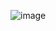 ![image](https://github.com/MinhKhongCau/Manage-Apartment/assets/138113589/3842c9d4-060d-44b6-a123-3dd6a62927ae)

